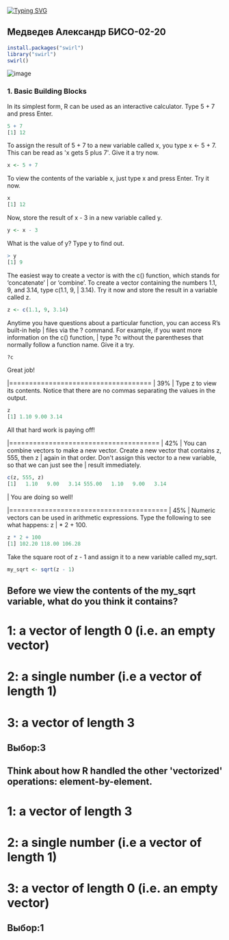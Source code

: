 [![Typing SVG](https://readme-typing-svg.herokuapp.com?color=%2336BCF7&lines=RStudio+Practice1)](https://git.io/typing-svg)
## Медведев Александр БИСО-02-20

```R
install.packages("swirl")
library("swirl")
swirl()
```
![image](https://github.com/zxcenigma/R_practice/assets/90748931/692ed0bb-866d-46e6-b3e0-1f76b5ab256b)

### 1. Basic Building Blocks

In its simplest form, R can be used as an interactive calculator. Type 5 + 7 and press Enter.

```R
5 + 7
[1] 12
```
To assign the result of 5 + 7 to a new variable called x, you type x <- 5 + 7. This can be read
as 'x gets 5 plus 7'. Give it a try now.

```R
x <- 5 + 7
```
To view the contents of the variable x, just type x and press Enter. Try it now.

```R
x
[1] 12
```

Now, store the result of x - 3 in a new variable called y.

```R
y <- x - 3
```

What is the value of y? Type y to find out.

```R
> y
[1] 9
```
The easiest way to create a vector is with the c() function, which stands for ‘concatenate’ | or ‘combine’. To create a vector containing the numbers 1.1, 9, and 3.14, type c(1.1, 9, | 3.14). Try it now and store the result in a variable called z.

```R
z <- c(1.1, 9, 3.14)
```

Anytime you have questions about a particular function, you can access R’s built-in help | files via the ? command. For example, if you want more information on the c() function, | type ?c without the parentheses that normally follow a function name. Give it a try.

```R
?c
```

Great job!

  |====================================                                                      |  39%
| Type z to view its contents. Notice that there are no commas separating the values in the output.

```R
z
[1] 1.10 9.00 3.14

```
All that hard work is paying off!

  |======================================                                                    |  42%
| You can combine vectors to make a new vector. Create a new vector that contains z, 555, then z
| again in that order. Don't assign this vector to a new variable, so that we can just see the
| result immediately.

```R
c(z, 555, z)
[1]   1.10   9.00   3.14 555.00   1.10   9.00   3.14
```

| You are doing so well!

  |========================================                                                  |  45%
| Numeric vectors can be used in arithmetic expressions. Type the following to see what happens: z
| * 2 + 100.

```R
z * 2 + 100
[1] 102.20 118.00 106.28
```

Take the square root of z - 1 and assign it to a new variable called my_sqrt.

```R
my_sqrt <- sqrt(z - 1)
```

## Before we view the contents of the my_sqrt variable, what do you think it contains?
#
# 1: a vector of length 0 (i.e. an empty vector)   
# 2: a single number (i.e a vector of length 1)   
# 3: a vector of length 3   
## Выбор:3
										
## Think about how R handled the other 'vectorized' operations: element-by-element.  
#
# 1: a vector of length 3
# 2: a single number (i.e a vector of length 1)
# 3: a vector of length 0 (i.e. an empty vector)                        
## Выбор:1
